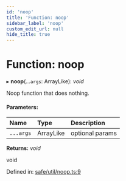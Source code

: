 ```yaml
---
id: 'noop'
title: 'Function: noop'
sidebar_label: 'noop'
custom_edit_url: null
hide_title: true
---
```


# Function: noop

▸ **noop**(...`args`: ArrayLike): _void_

Noop function that does nothing.

#### Parameters:

| Name      | Type      | Description     |
| :-------- | :-------- | :-------------- |
| `...args` | ArrayLike | optional params |

**Returns:** _void_

void

Defined in: [safe/util/noop.ts:9](https://github.com/kaihodev/hikidashi/blob/031836f/src/safe/util/noop.ts#L9)
